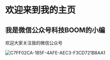 # 欢迎来到我的主页
## 我是微信公众号**科技BOOM**的小编

欢迎大家关注我的微信公众号


![C7FF02CA-1B5F-4AFE-AEC3-F3CD721B8AA1](https://user-images.githubusercontent.com/100194118/155104360-99b23874-f4de-4fa2-8701-e9de99312bcc.jpeg)
